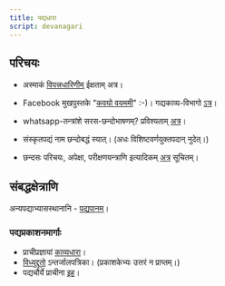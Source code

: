 ```yaml
---
title: पद्यधारा
script: devanagari
---
```


## परिचयः

- अस्माकं‌ [विपत्त्रधारिणीम्](https://groups.google.com/forum/#!forum/padyadhaaraa) ईक्षताम् अत्र।
- Facebook मुखपुस्तके "[कवयो वयममी](https://www.facebook.com/groups/padyadhaaraa)" :-)। गद्यकाव्य-विभागो [ऽत्र](https://www.facebook.com/groups/gadyadhaaraa/)।
- whatsapp-तन्त्रांशे सरस-छन्दोभाषणम्? प्रविश्यताम् [अत्र](https://chat.whatsapp.com/1aWrHDRwAGCAcWHvNmc65G)।
- संस्कृतपद्यं नाम छन्दोबद्धं स्यात्। (अधः‌ विशिष्टवर्णयुक्तपदान् नुदेत्।)

- छन्दसः परिचयः, अपेक्षा, परीक्षणयन्त्राणि इत्यादिकम् [अत्र](http://vvasuki.github.io/kAvyam/shAstram/ChandaH) सूचितम्।


## संबद्धक्षेत्राणि

अन्यपद्याभ्यासस्थानानि \- [पद्यपानम्](http://padyapaana.com/)।

### पद्यप्रकाशनमार्गाः

- प्राचीप्रज्ञायां [काव्यधारा](https://sites.google.com/site/praachiprajnaa/kavyadhara)।
- [विध्युद्दूतो](http://www.sanskritassociation.org/the-e-messenger.php) ऽन्तर्जालपत्रिका। (प्रकाशकेभ्यः उत्तरं न प्राप्तम्।)
- पद्यचौर्ये प्राचीना [इह](http://scroll.in/article/743119/rajiv-malhotra-and-his-critics-are-both-wrong-sanskrit-texts-considered-plagiarism-a-crime)।
